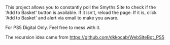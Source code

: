 This project allows you to constantly poll the Smyths Site to check if the 'Add to Basket' button is available. 
If it isn't, reload the page. If it is, click 'Add to Basket' and alert via email to make you aware.

For PS5 Digital Only. Feel free to mess with it.

The recursion idea came from https://github.com/dkkocab/WebSiteBot_PS5
